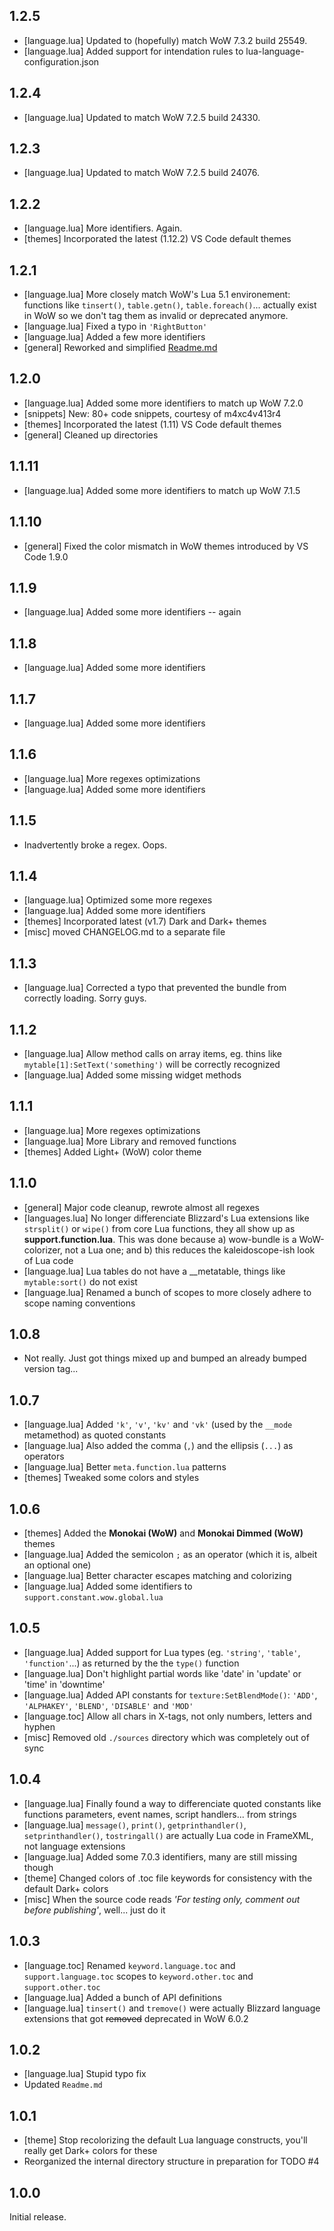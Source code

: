 ## 1.2.5
- [language.lua] Updated to (hopefully) match WoW 7.3.2 build 25549.
- [language.lua] Added support for intendation rules to lua-language-configuration.json

## 1.2.4
- [language.lua] Updated to match WoW 7.2.5 build 24330.

## 1.2.3
- [language.lua] Updated to match WoW 7.2.5 build 24076.

## 1.2.2
- [language.lua] More identifiers. Again.
- [themes] Incorporated the latest (1.12.2) VS Code default themes

## 1.2.1
- [language.lua] More closely match WoW's Lua 5.1 environement: functions like `tinsert()`, `table.getn()`, `table.foreach()`... actually exist in WoW so we don't tag them as invalid or deprecated anymore.
- [language.lua] Fixed a typo in `'RightButton'`
- [language.lua] Added a few more identifiers
- [general] Reworked and simplified [Readme.md](Readme.md)

## 1.2.0
- [language.lua] Added some more identifiers to match up WoW 7.2.0
- [snippets] New: 80+ code snippets, courtesy of m4xc4v413r4
- [themes] Incorporated the latest (1.11) VS Code default themes
- [general] Cleaned up directories

## 1.1.11
- [language.lua] Added some more identifiers to match up WoW 7.1.5

## 1.1.10
- [general] Fixed the color mismatch in WoW themes introduced by VS Code 1.9.0

## 1.1.9
- [language.lua] Added some more identifiers -- again

## 1.1.8
- [language.lua] Added some more identifiers

## 1.1.7
- [language.lua] Added some more identifiers

## 1.1.6
- [language.lua] More regexes optimizations
- [language.lua] Added some more identifiers

## 1.1.5
- Inadvertently broke a regex. Oops.

## 1.1.4
- [language.lua] Optimized some more regexes
- [language.lua] Added some more identifiers
- [themes] Incorporated latest (v1.7) Dark and Dark+ themes
- [misc] moved CHANGELOG.md to a separate file

## 1.1.3
- [language.lua] Corrected a typo that prevented the bundle from correctly loading. Sorry guys.

## 1.1.2
- [language.lua] Allow method calls on array items, eg. thins like `mytable[1]:SetText('something')` will be correctly recognized
- [language.lua] Added some missing widget methods

## 1.1.1
- [language.lua] More regexes optimizations
- [language.lua] More Library and removed functions
- [themes] Added Light+ (WoW) color theme

## 1.1.0
- [general] Major code cleanup, rewrote almost all regexes
- [languages.lua] No longer differenciate Blizzard's Lua extensions like `strsplit()` or `wipe()` from core Lua functions, they all show up as **support.function.lua**. This was done because a) wow-bundle is a WoW-colorizer, not a Lua one; and b) this reduces the kaleidoscope-ish look of Lua code
- [language.lua] Lua tables do not have a __metatable, things like `mytable:sort()` do not exist
- [language.lua] Renamed a bunch of scopes to more closely adhere to scope naming conventions

## 1.0.8
- Not really. Just got things mixed up and bumped an already bumped version tag...

## 1.0.7
- [language.lua] Added `'k'`, `'v'`, `'kv'` and `'vk'` (used by the `__mode` metamethod) as quoted constants
- [language.lua] Also added the comma (`,`) and the ellipsis (`...`) as operators
- [language.lua] Better `meta.function.lua` patterns
- [themes] Tweaked some colors and styles

## 1.0.6
- [themes] Added the **Monokai (WoW)** and **Monokai Dimmed (WoW)** themes
- [language.lua] Added the semicolon `;` as an operator (which it is, albeit an optional one)
- [language.lua] Better character escapes matching and colorizing
- [language.lua] Added some identifiers to `support.constant.wow.global.lua`

## 1.0.5
- [language.lua] Added support for Lua types (eg. `'string'`, `'table'`, `'function'`...) as returned by the the `type()` function
- [language.lua] Don't highlight partial words like 'date' in 'update' or 'time' in 'downtime'
- [language.lua] Added API constants for `texture:SetBlendMode()`: `'ADD'`, `'ALPHAKEY'`, `'BLEND'`, `'DISABLE'` and `'MOD'`
- [language.toc] Allow all chars in X-tags, not only numbers, letters and hyphen
- [misc] Removed old `./sources` directory which was completely out of sync

## 1.0.4
- [language.lua] Finally found a way to differenciate quoted constants like functions parameters, event names, script handlers... from strings
- [language.lua] `message()`, `print()`, `getprinthandler()`, `setprinthandler()`, `tostringall()` are actually Lua code in FrameXML, not language extensions
- [language.lua] Added some 7.0.3 identifiers, many are still missing though
- [theme] Changed colors of .toc file keywords for consistency with the default Dark+ colors
- [misc] When the source code reads _'For testing only, comment out before publishing'_, well... just do it

## 1.0.3
- [language.toc] Renamed `keyword.language.toc` and `support.language.toc` scopes to `keyword.other.toc` and `support.other.toc`
- [language.lua] Added a bunch of API definitions
- [language.lua] `tinsert()` and `tremove()` were actually Blizzard language extensions that got ~~removed~~ deprecated in WoW 6.0.2

## 1.0.2
- [language.lua] Stupid typo fix
- Updated `Readme.md`

## 1.0.1
- [theme] Stop recolorizing the default Lua language constructs, you'll really get Dark+ colors for these
- Reorganized the internal directory structure in preparation for TODO #4

## 1.0.0
Initial release.
